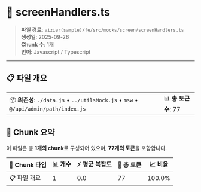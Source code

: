 # 📄 screenHandlers.ts

> **파일 경로**: `vizier(sample)/fe/src/mocks/screen/screenHandlers.ts`  
> **생성일**: 2025-09-26  
> **Chunk 수**: 1개  
> **언어**: Javascript / Typescript
---


## 📋 파일 개요

| | |
|--|--|
| 📦 **의존성**: `./data.js` • `../utilsMock.js` • `msw` • `@/api/admin/path/index.js` | 📊 **총 토큰 수**: 77 |






## 🧩 Chunk 요약

이 파일은 총 **1개의 chunk**로 구성되어 있으며, **77개의 토큰**을 포함합니다.

| 🧩 Chunk 타입 | 📊 개수 | ⚡ 평균 복잡도 | 📝 총 토큰 | 📈 비율 |
|---------------|--------|-------------|----------|--------|
| 📋 파일 개요 | 1 | 0.0 | 77 | 100.0% |

